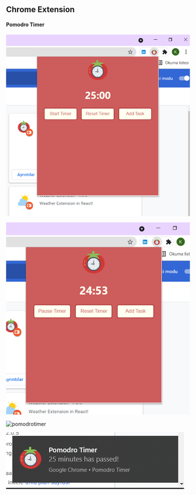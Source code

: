 ## Chrome Extension

#### Pomodro Timer

![pomodrotimer](https://github.com/kubrasnmez/Extensions/blob/main/extensionImage/pomodro.png) 

![pomodrotimer](https://github.com/kubrasnmez/Extensions/blob/main/extensionImage/pomodro1.png) 

![pomodrotimer](https://github.com/kubrasnmez/Extensions/blob/main/extensionImage/pomodro2.png) 

![pomodrotimer](https://github.com/kubrasnmez/Extensions/blob/main/extensionImage/pomodro3.png) 
